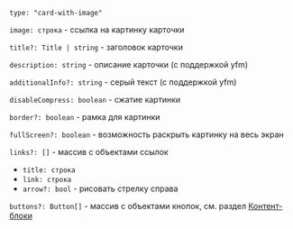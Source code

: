 `type: "card-with-image"`

`image: строка` - ссылка на картинку карточки

`title?: Title | string` - заголовок карточки

`description: string` - описание карточки (с поддержкой yfm)

`additionalInfo?: string` - серый текст (с поддержкой yfm)

`disableCompress: boolean` - сжатие картинки

`border?: boolean` - рамка для картинки

`fullScreen?: boolean` - возможность раскрыть картинку на весь экран

`links?: []` - массив с объектами ссылок

- `title: строка`
- `link: строка`
- `arrow?: bool` - рисовать стрелку справа

`buttons?: Button[]` - массив с объектами кнопок, см. раздел [Контент-блоки](?path=/story/информация--common-types&viewMode=docs)
